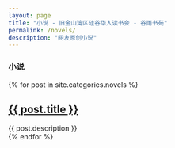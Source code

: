 ```yaml
---
layout: page
title: "小说 - 旧金山湾区硅谷华人读书会 - 谷雨书苑"
permalink: /novels/
description: "网友原创小说"
---
```



<h3 class="section-heading text-center">小说</a></h3>
<div class="tiles">
{% for post in site.categories.novels %}
                <h2><a href="{{ post.url }}">{{ post.title }}</a></h2>
                <div class="title-desc">{{ post.description }}</div>
{% endfor %}
</div><!-- /.tiles -->

